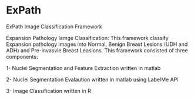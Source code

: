 # ExPath
ExPath Image Classification Framework

Expansion Pathology Iamge Classification: This framework classify Expansion pathology images into Normal, Benign Breast Lesions (UDH and ADH) and Pre-invasvie Breast Leasions. This framework consisted of three components:

1- Nuclei Segmentation and Feature Extraction written in matlab

2- Nuclei Segmentation Evalaution written in matlab using LabelMe API

3- Image Classification written in R

